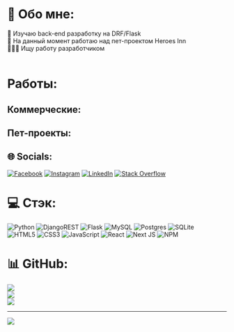 # 💫 Обо мне:
🎯 Изучаю back-end разработку на DRF/Flask<br>📌 На данный момент работаю над пет-проектом Heroes Inn<br>👨🏼‍💻 Ищу работу разработчиком<br><br>

# Работы:
## Коммерческие:

## Пет-проекты:


## 🌐 Socials:
[![Facebook](https://img.shields.io/badge/Facebook-%231877F2.svg?logo=Facebook&logoColor=white)](https://facebook.com/nikita.bechthold.1) [![Instagram](https://img.shields.io/badge/Instagram-%23E4405F.svg?logo=Instagram&logoColor=white)](https://instagram.com/nikitabechthold) [![LinkedIn](https://img.shields.io/badge/LinkedIn-%230077B5.svg?logo=linkedin&logoColor=white)](https://linkedin.com/in/nikita-bechthold-4152b9209) [![Stack Overflow](https://img.shields.io/badge/-Stackoverflow-FE7A16?logo=stack-overflow&logoColor=white)](https://stackoverflow.com/users/16298196) 

# 💻 Стэк:
![Python](https://img.shields.io/badge/python-3670A0?style=for-the-badge&logo=python&logoColor=ffdd54) ![DjangoREST](https://img.shields.io/badge/DJANGO-REST-ff1709?style=for-the-badge&logo=django&logoColor=white&color=ff1709&labelColor=gray) ![Flask](https://img.shields.io/badge/flask-%23000.svg?style=for-the-badge&logo=flask&logoColor=white) ![MySQL](https://img.shields.io/badge/mysql-%2300f.svg?style=for-the-badge&logo=mysql&logoColor=white) ![Postgres](https://img.shields.io/badge/postgres-%23316192.svg?style=for-the-badge&logo=postgresql&logoColor=white) ![SQLite](https://img.shields.io/badge/sqlite-%2307405e.svg?style=for-the-badge&logo=sqlite&logoColor=white) <br>![HTML5](https://img.shields.io/badge/html5-%23E34F26.svg?style=for-the-badge&logo=html5&logoColor=white) ![CSS3](https://img.shields.io/badge/css3-%231572B6.svg?style=for-the-badge&logo=css3&logoColor=white) ![JavaScript](https://img.shields.io/badge/javascript-%23323330.svg?style=for-the-badge&logo=javascript&logoColor=%23F7DF1E) ![React](https://img.shields.io/badge/react-%2320232a.svg?style=for-the-badge&logo=react&logoColor=%2361DAFB) ![Next JS](https://img.shields.io/badge/Next-black?style=for-the-badge&logo=next.js&logoColor=white) ![NPM](https://img.shields.io/badge/NPM-%23000000.svg?style=for-the-badge&logo=npm&logoColor=white) 
# 📊 GitHub:
![](https://github-readme-stats.vercel.app/api?username=TerraNova4697&theme=dark&hide_border=false&include_all_commits=false&count_private=false)<br/>
![](https://github-readme-streak-stats.herokuapp.com/?user=TerraNova4697&theme=dark&hide_border=false)<br/>
![](https://github-readme-stats.vercel.app/api/top-langs/?username=TerraNova4697&theme=dark&hide_border=false&include_all_commits=false&count_private=false&layout=compact)

---
[![](https://visitcount.itsvg.in/api?id=TerraNova4697&icon=0&color=0)](https://visitcount.itsvg.in)

<!-- Proudly created with GPRM ( https://gprm.itsvg.in ) -->
